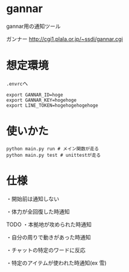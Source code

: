 # gannar
gannar用の通知ツール

ガンナー http://cgi1.plala.or.jp/~ssdi/gannar.cgi

# 想定環境
`.envrc`へ
```
export GANNAR_ID=hoge
export GANNAR_KEY=hogehoge
export LINE_TOKEN=hogehogehogehoge

```

# 使いかた
```
python main.py run # メイン関数が走る
python main.py test # unittestが走る
```

# 仕様
・開始前は通知しない

・体力が全回復した時通知

TODO
・本拠地が攻められた時通知

・自分の周りで動きがあった時通知

・チャットの特定のワードに反応

・特定のアイテムが使われた時通知(ex 雪)
